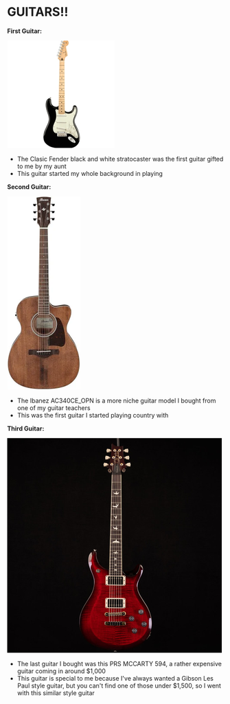 # GUITARS!!

**First Guitar:**

![first guitar](https://github.com/TedLessmann/Markdown_Challenge/blob/main/images/ae00-4322.jpg)

- The Clasic Fender black and white stratocaster was the first guitar gifted to me by my aunt
- This guitar started my whole background in playing

**Second Guitar:**

![second guitar](https://github.com/TedLessmann/Markdown_Challenge/blob/main/images/shopping.webp)

- The Ibanez AC340CE_OPN is a more niche guitar model I bought from one of my guitar teachers
- This was the first guitar I started playing country with

**Third Guitar:**

![third guitar](https://github.com/TedLessmann/Markdown_Challenge/blob/main/images/PRS-S2-MCCARTY-594-FIRE-RED-BURST-S2067550-front__48485.jpg)

- The last guitar I bought was this PRS MCCARTY 594, a rather expensive guitar coming in around $1,000
- This guitar is special to me because I've always wanted a Gibson Les Paul style guitar, but you can't find one of those under $1,500, so I went with this similar style guitar

  

